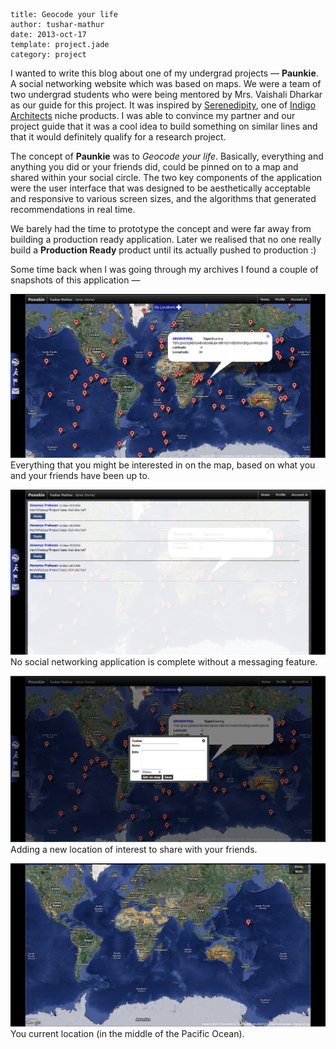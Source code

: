 ```metadata
title: Geocode your life
author: tushar-mathur
date: 2013-oct-17
template: project.jade
category: project
```
I wanted to write this blog about one of my undergrad projects — **Paunkie**. A social networking website which was based on maps. We were a team of two undergrad students who were being mentored by Mrs. Vaishali Dharkar as our guide for this project. It was inspired by [Serenedipity](https://indigoarchitects.com/CaseStudy/Mobile_Serendipity.aspx), one of [Indigo Architects](http://indigoarchitects.com/) niche products. I was able to convince my partner and our project guide that it was a cool idea to build something on similar lines and that it would definitely qualify for a research project.

The concept of **Paunkie** was to *Geocode your life*. Basically, everything and anything you did or your friends did, could be pinned on to a map and shared within your social circle. The two key components of the application were the user interface that was designed to be aesthetically acceptable and responsive to various screen sizes, and the algorithms that generated recommendations in real time.

We barely had the time to prototype the concept and were far away from building a production ready application. Later we realised that no one really build a **Production Ready** product until its actually pushed to production :) 

Some time back when I was going through my archives I found a couple of snapshots of this application —

![image](2.jpg) Everything that you might be interested in on the map, based on what you and your friends have been up to.

![image](3.jpg) No social networking application is complete without a messaging feature.


![image](4.jpg) Adding a new location of interest to share with your friends.


![image](5.jpg) You current location (in the middle of the Pacific Ocean).